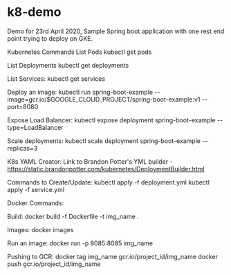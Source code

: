 # k8-demo
Demo for 23rd April 2020, Sample Spring boot application with one rest end point trying to deploy on GKE.

Kubernetes Commands
List Pods
kubectl get pods

List Deployments
kubectl get deployments

List Services:
kubectl get services

Deploy an image:
kubectl run spring-boot-example --image=gcr.io/$GOOGLE_CLOUD_PROJECT/spring-boot-example:v1 --port=8080

Expose Load Balancer:
kubectl expose deployment spring-boot-example --type=LoadBalancer

Scale deployments:
kubectl scale deployment spring-boot-example --replicas=3

K8s YAML Creator:
Link to Brandon Potter's YML builder - https://static.brandonpotter.com/kubernetes/DeploymentBuilder.html

Commands to Create/Update:
kubectl apply -f deployment.yml
kubectl apply -f service.yml

Docker Commands:

Build:
docker build -f Dockerfile -t img_name .
    
Images:
docker images

Run an image:
docker run -p 8085:8085 img_name

Pushing to GCR:
docker tag img_name gcr.io/project_id/img_name
docker push gcr.io/project_id/img_name
